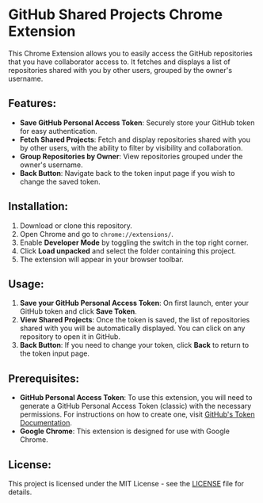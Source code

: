 # GitHub Shared Projects Chrome Extension

This Chrome Extension allows you to easily access the GitHub repositories that you have collaborator access to. It fetches and displays a list of repositories shared with you by other users, grouped by the owner's username.

## Features:
- **Save GitHub Personal Access Token**: Securely store your GitHub token for easy authentication.
- **Fetch Shared Projects**: Fetch and display repositories shared with you by other users, with the ability to filter by visibility and collaboration.
- **Group Repositories by Owner**: View repositories grouped under the owner's username.
- **Back Button**: Navigate back to the token input page if you wish to change the saved token.

## Installation:
1. Download or clone this repository.
2. Open Chrome and go to `chrome://extensions/`.
3. Enable **Developer Mode** by toggling the switch in the top right corner.
4. Click **Load unpacked** and select the folder containing this project.
5. The extension will appear in your browser toolbar.

## Usage:
1. **Save your GitHub Personal Access Token**: On first launch, enter your GitHub token and click **Save Token**.
2. **View Shared Projects**: Once the token is saved, the list of repositories shared with you will be automatically displayed. You can click on any repository to open it in GitHub.
3. **Back Button**: If you need to change your token, click **Back** to return to the token input page.

## Prerequisites:
- **GitHub Personal Access Token**: To use this extension, you will need to generate a GitHub Personal Access Token (classic) with the necessary permissions. For instructions on how to create one, visit [GitHub's Token Documentation](https://docs.github.com/en/github/authenticating-to-github/creating-a-personal-access-token).
- **Google Chrome**: This extension is designed for use with Google Chrome.

## License:
This project is licensed under the MIT License - see the [LICENSE](LICENSE) file for details.
